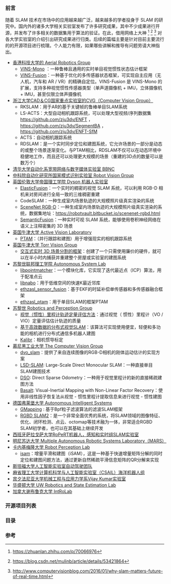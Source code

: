 ### 前言

随着 SLAM 技术在市场中的应用越来越广泛，越来越多的学者投身于 SLAM 的研究中。国内外的诸多大学相关实验室发布了许多研究成果，其中不少成果进行开源，并发布了许多相关的数据集用于算法的验证。在此，借用网络上大神 [^1] [^2] [^3] 对各大学实验室的介绍引出研究成果进行归类。后续的篇幅主要是针对目前主要流行的的开源项目进行梳理。个人能力有限，如果哪些讲解和推导有问题劳请大神指出。

- [香港科技大学的 Aerial Robotics Group](http://uav.ust.hk/ "http://uav.ust.hk/")
    - [VINS-Mono](https://github.com/HKUST-Aerial-Robotics/VINS-Mono) ：一种鲁棒且通用的实时单目视觉惯性状态估计框架
    - [VINS-Fusion](https://github.com/HKUST-Aerial-Robotics/VINS-Fusion)：一种基于优化的多传感器状态框架，可实现自主应用（无人机，汽车和  AR / VR）的精确自定位。VINS-Fusion 是 VINS-Mono 的扩展，支持多种视觉惯性传感器类型（单声道摄像机 + IMU，立体摄像机 + IMU，甚至仅限立体声摄像机
- [浙江大学CAD＆CG国家重点实验室的CVG（Computer Vision Group）](http://www.zjucvg.net/)
    - RKSLAM：用于AR的基于关键帧的鲁棒单目SLAM系统
    - LS-ACTS：大型自动相机跟踪系统，可以处理大型视频/序列数据集 https://github.com/zju3dv/ENFT ，https://github.com/zju3dv/SegmentBA ， https://github.com/zju3dv/ENFT-SfM
    - ACTS：自动相机跟踪系统
    - RDSLAM：是一个实时同步定位和建图系统，它允许场景的一部分是动态的或整个场景逐渐变化。与PTAM相比，RDSLAM不仅可以在动态环境中稳健地工作，而且还可以处理更大规模的场景（重建的3D点的数量可以是数万个）
- [清华大学自动化系宽带网络与数字媒体实验室 BBNC](http://media.au.tsinghua.edu.cn/index/index/index)
- [中科院自动化研究所国家模式识别实验室 Robot Vision Group](http://vision.ia.ac.cn/)
- [英国伦敦大学帝国理工学院 Dyson 机器人实验室](http://www.imperial.ac.uk/dyson-robotics-lab)
    - [ElasticFusion](https://bitbucket.org/dysonroboticslab/elasticfusionpublic/src/master/)：一个实时的稠密的视觉 SLAM 系统，可以利用 RGB-D 相机来对房间进行全局一致的三维稠密重建
    - CodeSLAM：一种生成室内场景轨迹的大规模照片级真实渲染的系统
    - [SceneNet RGB-D](https://bitbucket.org/dysonroboticslab/scenenetrgb-d/src/master/)：一种生成室内场景轨迹的大规模照片级真实渲染的系统，数据集地址：https://robotvault.bitbucket.io/scenenet-rgbd.html
    - [SemanticFusion](https://bitbucket.org/dysonroboticslab/semanticfusion/src/master/)：一种实时可视 SLAM 系统，能够使用卷积神经网络在语义上注释密集的 3D 场景
- [英国牛津大学 Active Vision Laboratory](http://www.robots.ox.ac.uk/ActiveVision/index.html)
    - [PTAM](https://github.com/Oxford-PTAM/PTAM-GPL)：（并行跟踪和建图）用于增强现实的相机跟踪系统
- [英国牛津大学 Torr Vision Group](http://www.robots.ox.ac.uk/~tvg/)
    - [交互式实时 3D 场景分割的框架](https://github.com/torrvision/spaint/tree/collaborative)：创建了一个只需使用廉价的硬件，就可以在半小时内捕获并重建整个房屋或实验室的建图系统
- [苏黎世联邦理工学院 Autonomous System Lab](https://asl.ethz.ch/)
    - [libpointmatcher](https://github.com/ethz-asl/libpointmatcher)：一个模块化库，它实现了迭代最近点（ICP）算法，用于配准点云
    - [libnabo](https://github.com/ethz-asl/libnabo)：用于低维空间的快速K最近邻库
    - [ethzasl_sensor_fusion](https://github.com/ethz-asl/ethzasl_sensor_fusion)：基于EKF的时延补偿单传感器和多传感器融合框架
    - [ethzasl_ptam](https://github.com/ethz-asl/ethzasl_ptam)：用于单目SLAM的框架PTAM
- [苏黎世 Robotics and Perception Group](http://rpg.ifi.uzh.ch/)
    - [视觉（惯性）里程计轨迹定量评估方法](https://github.com/uzh-rpg/rpg_trajectory_evaluation)：通过视觉（ 惯性）里程计（VO / VIO）定量评估估计轨迹的质量
    - [基于高效数据的分布式视觉SLAM](https://github.com/uzh-rpg/dslam_open)：该算法可实现使用便宜，轻便和多功能的相机进行分布式通信多机器人建图
    - [Kalibr](https://github.com/ethz-asl/kalibr)：相机惯导标定
- [慕尼黑工业大学 The Computer Vision Group](https://vision.in.tum.de/research)
    - [dvo_slam](https://github.com/tum-vision/dvo_slam)：提供了来自连续图像的RGB-D相机的刚体运动估计的实现方案
    - [LSD-SLAM](https://github.com/tum-vision/lsd_slam): Large-Scale Direct Monocular SLAM：一种直接单目SLAM建图技术
    - [DSO](https://github.com/JakobEngel/dso): Direct Sparse Odometry：一种用于视觉里程计的新的直接稀疏建图方法
    - [Basalt](https://gitlab.com/VladyslavUsenko/basalt): Visual-Inertial Mapping with Non-Linear Factor Recovery：使用非线性因子恢复法从视觉 - 惯性里程计提取信息来进行视觉 - 惯性建图
- [德国弗莱堡大学 Autonomous Intelligent Systems](http://ais.informatik.uni-freiburg.de/index_en.php)
    - [GMapping](https://github.com/OpenSLAM-org/openslam_gmapping) : 基于Bpf粒子滤波算法的滤波SLAM框架
    - [RGBD SLAM2](https://github.com/felixendres/rgbdslam_v2)：是一个非常全面优秀的系统，将SLAM领域的图像特征、优化、闭环检测、点云、octomap等技术融为一体，非常适合RGBD SLAM初学者，也可以在其基础上继续开发
- [西班牙萨拉戈萨大学RoPeRT机器人，感知和实时组SLAM实验室](http://robots.unizar.es/slamlab/)
- [明尼苏达大学 Multiple Autonomous Robotic Systems Laboratory（MARS）](http://mars.cs.umn.edu/)
- [卡内基梅隆大学 Robot Perception Lab](http://rpl.ri.cmu.edu/)
    - [isam](https://github.com/ori-drs/isam)：增量平滑和建图（iSAM），这是一种基于快速增量矩阵分解的同时定位和建图问题方法，通过更新自然稀疏平滑信息矩阵的QR分解来实现
- [斯坦福大学人工智能实验室自动驾驶团队](http://driving.stanford.edu/)
- [麻省理工大学计算机科学与人工智能实验室（CSAIL）海洋机器人组](https://marinerobotics.mit.edu/)
- [宾夕法尼亚大学机械工程与应用力学系Vijay Kumar实验室](https://www.kumarrobotics.org/)
- [华盛顿大学 UW Robotics and State Estimation Lab](http://rse-lab.cs.washington.edu/)
- [加拿大谢布鲁克大学 IntRoLab](https://introlab.3it.usherbrooke.ca/mediawiki-introlab/index.php/Main_Page)



### 开源项目列表





### 目录





### 参考

[^1]: https://zhuanlan.zhihu.com/p/70066976 
[^2]: https://blog.csdn.net/mulinb/article/details/53421864 
[^3]: http://www.computervisionblog.com/2016/01/why-slam-matters-future-of-real-time.html 